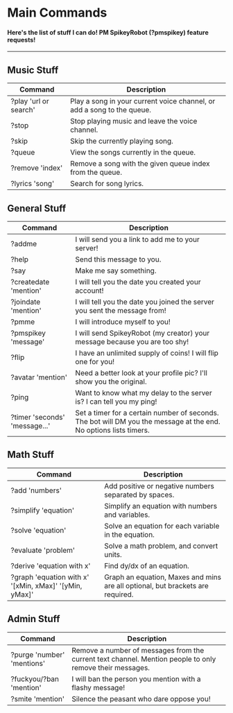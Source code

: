# Main Commands
#### Here's the list of stuff I can do! PM SpikeyRobot (?pmspikey) feature requests!

***
## Music Stuff

| Command | Description |
| --- | --- |
| ?play 'url or search'  |  Play a song in your current voice channel, or add a song to the queue. |
| ?stop  |  Stop playing music and leave the voice channel. |
| ?skip  |  Skip the currently playing song. |
| ?queue  |  View the songs currently in the queue. |
| ?remove 'index'  |  Remove a song with the given queue index from the queue. |
| ?lyrics 'song'  |  Search for song lyrics. |

## General Stuff

| Command | Description |
| --- | --- |
| ?addme  |  I will send you a link to add me to your server! |
| ?help  |  Send this message to you. |
| ?say  |  Make me say something. |
| ?createdate 'mention'  |  I will tell you the date you created your account! |
| ?joindate 'mention'  |  I will tell you the date you joined the server you sent the message from! |
| ?pmme  |  I will introduce myself to you! |
| ?pmspikey 'message'  |  I will send SpikeyRobot (my creator) your message because you are too shy! |
| ?flip  |  I have an unlimited supply of coins! I will flip one for you! |
| ?avatar 'mention'  |  Need a better look at your profile pic? I'll show you the original. |
| ?ping  |  Want to know what my delay to the server is? I can tell you my ping! |
| ?timer 'seconds' 'message...'  |  Set a timer for a certain number of seconds. The bot will DM you the message at the end. No options lists timers. |

## Math Stuff

| Command | Description |
| --- | --- |
| ?add 'numbers'  |  Add positive or negative numbers separated by spaces. |
| ?simplify 'equation'  |  Simplify an equation with numbers and variables. |
| ?solve 'equation'  |  Solve an equation for each variable in the equation. |
| ?evaluate 'problem'  |  Solve a math problem, and convert units. |
| ?derive 'equation with x'  |  Find dy/dx of an equation. |
| ?graph 'equation with x' '[xMin, xMax]' '[yMin, yMax]'  |  Graph an equation, Maxes and mins are all optional, but brackets are required. |

## Admin Stuff

| Command | Description |
| --- | --- |
| ?purge 'number' 'mentions'  |  Remove a number of messages from the current text channel. Mention people to only remove their messages. |
| ?fuckyou/?ban 'mention'  |  I will ban the person you mention with a flashy message! |
| ?smite 'mention'  |  Silence the peasant who dare oppose you! |

